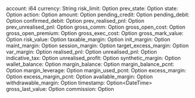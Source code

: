 account: i64
currency: String
risk_limit: Option<i64>
prev_state: Option<String>
state: Option<String>
action: Option<String>
amount: Option<i64>
pending_credit: Option<i64>
pending_debit: Option<i64>
confirmed_debit: Option<i64>
prev_realised_pnl: Option<i64>
prev_unrealised_pnl: Option<i64>
gross_comm: Option<i64>
gross_open_cost: Option<i64>
gross_open_premium: Option<i64>
gross_exec_cost: Option<i64>
gross_mark_value: Option<i64>
risk_value: Option<i64>
taxable_margin: Option<i64>
init_margin: Option<i64>
maint_margin: Option<i64>
session_margin: Option<i64>
target_excess_margin: Option<i64>
var_margin: Option<i64>
realised_pnl: Option<i64>
unrealised_pnl: Option<i64>
indicative_tax: Option<i64>
unrealised_profit: Option<i64>
synthetic_margin: Option<i64>
wallet_balance: Option<i64>
margin_balance: Option<i64>
margin_balance_pcnt: Option<f64>
margin_leverage: Option<f64>
margin_used_pcnt: Option<f64>
excess_margin: Option<i64>
excess_margin_pcnt: Option<f64>
available_margin: Option<i64>
withdrawable_margin: Option<i64>
timestamp: Option<DateTime<Utc>>
gross_last_value: Option<i64>
commission: Option<f64>